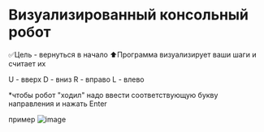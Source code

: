 # Визуализированный консольный робот

✅Цель - вернуться в начало
⬆Программа визуализирует ваши шаги и считает их

U - вверх
D - вниз
R - вправо
L - влево

*чтобы робот "ходил" надо ввести соответствующую букву направления и нажать Enter

пример 
![image](https://user-images.githubusercontent.com/107112651/205446885-399e020a-a6d4-4cc4-ad75-3384601623e0.png)
